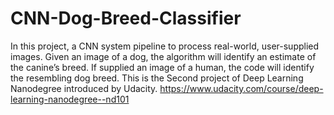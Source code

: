 # CNN-Dog-Breed-Classifier
In this project, a CNN system pipeline to process real-world, user-supplied images. Given an image of a dog, the algorithm will identify an estimate of the canine’s breed. If supplied an image of a human, the code will identify the resembling dog breed. This is the Second project of Deep Learning Nanodegree introduced by Udacity. https://www.udacity.com/course/deep-learning-nanodegree--nd101
